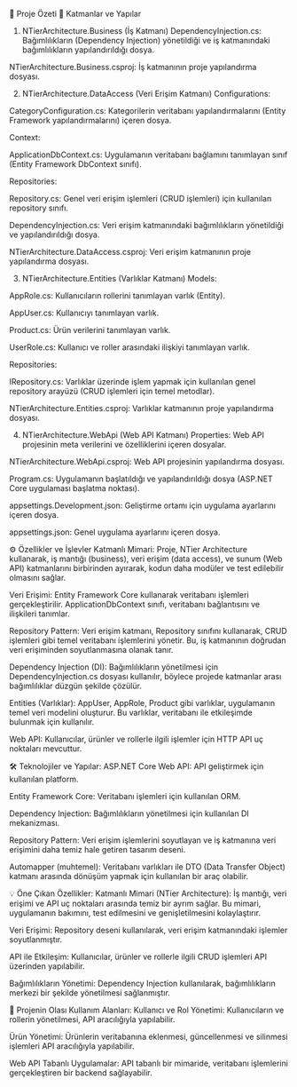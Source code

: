 🎯 Proje Özeti
📂 Katmanlar ve Yapılar
1. NTierArchitecture.Business (İş Katmanı)
DependencyInjection.cs: Bağımlılıkların (Dependency Injection) yönetildiği ve iş katmanındaki bağımlılıkların yapılandırıldığı dosya.

NTierArchitecture.Business.csproj: İş katmanının proje yapılandırma dosyası.

2. NTierArchitecture.DataAccess (Veri Erişim Katmanı)
Configurations:

CategoryConfiguration.cs: Kategorilerin veritabanı yapılandırmalarını (Entity Framework yapılandırmalarını) içeren dosya.

Context:

ApplicationDbContext.cs: Uygulamanın veritabanı bağlamını tanımlayan sınıf (Entity Framework DbContext sınıfı).

Repositories:

Repository.cs: Genel veri erişim işlemleri (CRUD işlemleri) için kullanılan repository sınıfı.

DependencyInjection.cs: Veri erişim katmanındaki bağımlılıkların yönetildiği ve yapılandırıldığı dosya.

NTierArchitecture.DataAccess.csproj: Veri erişim katmanının proje yapılandırma dosyası.

3. NTierArchitecture.Entities (Varlıklar Katmanı)
Models:

AppRole.cs: Kullanıcıların rollerini tanımlayan varlık (Entity).

AppUser.cs: Kullanıcıyı tanımlayan varlık.

Product.cs: Ürün verilerini tanımlayan varlık.

UserRole.cs: Kullanıcı ve roller arasındaki ilişkiyi tanımlayan varlık.

Repositories:

IRepository.cs: Varlıklar üzerinde işlem yapmak için kullanılan genel repository arayüzü (CRUD işlemleri için temel metodlar).

NTierArchitecture.Entities.csproj: Varlıklar katmanının proje yapılandırma dosyası.

4. NTierArchitecture.WebApi (Web API Katmanı)
Properties: Web API projesinin meta verilerini ve özelliklerini içeren dosyalar.

NTierArchitecture.WebApi.csproj: Web API projesinin yapılandırma dosyası.

Program.cs: Uygulamanın başlatıldığı ve yapılandırıldığı dosya (ASP.NET Core uygulaması başlatma noktası).

appsettings.Development.json: Geliştirme ortamı için uygulama ayarlarını içeren dosya.

appsettings.json: Genel uygulama ayarlarını içeren dosya.

⚙️ Özellikler ve İşlevler
Katmanlı Mimari: Proje, NTier Architecture kullanarak, iş mantığı (business), veri erişim (data access), ve sunum (Web API) katmanlarını birbirinden ayırarak, kodun daha modüler ve test edilebilir olmasını sağlar.

Veri Erişimi: Entity Framework Core kullanarak veritabanı işlemleri gerçekleştirilir. ApplicationDbContext sınıfı, veritabanı bağlantısını ve ilişkileri tanımlar.

Repository Pattern: Veri erişim katmanı, Repository sınıfını kullanarak, CRUD işlemleri gibi temel veritabanı işlemlerini yönetir. Bu, iş katmanının doğrudan veri erişiminden soyutlanmasına olanak tanır.

Dependency Injection (DI): Bağımlılıkların yönetilmesi için DependencyInjection.cs dosyası kullanılır, böylece projede katmanlar arası bağımlılıklar düzgün şekilde çözülür.

Entities (Varlıklar): AppUser, AppRole, Product gibi varlıklar, uygulamanın temel veri modelini oluşturur. Bu varlıklar, veritabanı ile etkileşimde bulunmak için kullanılır.

Web API: Kullanıcılar, ürünler ve rollerle ilgili işlemler için HTTP API uç noktaları mevcuttur.

🛠️ Teknolojiler ve Yapılar:
ASP.NET Core Web API: API geliştirmek için kullanılan platform.

Entity Framework Core: Veritabanı işlemleri için kullanılan ORM.

Dependency Injection: Bağımlılıkların yönetilmesi için kullanılan DI mekanizması.

Repository Pattern: Veri erişim işlemlerini soyutlayan ve iş katmanına veri erişimini daha temiz hale getiren tasarım deseni.

Automapper (muhtemel): Veritabanı varlıkları ile DTO (Data Transfer Object) katmanı arasında dönüşüm yapmak için kullanılan bir araç olabilir.

💡 Öne Çıkan Özellikler:
Katmanlı Mimari (NTier Architecture): İş mantığı, veri erişimi ve API uç noktaları arasında temiz bir ayrım sağlar. Bu mimari, uygulamanın bakımını, test edilmesini ve genişletilmesini kolaylaştırır.

Veri Erişimi: Repository deseni kullanılarak, veri erişim katmanındaki işlemler soyutlanmıştır.

API ile Etkileşim: Kullanıcılar, ürünler ve rollerle ilgili CRUD işlemleri API üzerinden yapılabilir.

Bağımlılıkların Yönetimi: Dependency Injection kullanılarak, bağımlılıkların merkezi bir şekilde yönetilmesi sağlanmıştır.

🔧 Projenin Olası Kullanım Alanları:
Kullanıcı ve Rol Yönetimi: Kullanıcıların ve rollerin yönetilmesi, API aracılığıyla yapılabilir.

Ürün Yönetimi: Ürünlerin veritabanına eklenmesi, güncellenmesi ve silinmesi işlemleri API aracılığıyla yapılabilir.

Web API Tabanlı Uygulamalar: API tabanlı bir mimaride, veritabanı işlemlerini gerçekleştiren bir backend sağlayabilir.
